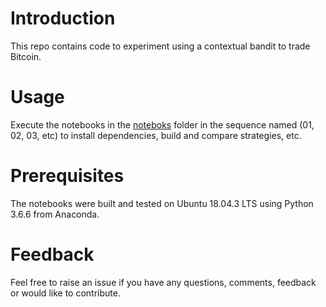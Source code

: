 # Introduction

This repo contains code to experiment using a contextual bandit to trade Bitcoin.

# Usage

Execute the notebooks in the [noteboks](notebooks) folder in the sequence named (01, 02, 03, etc) to
install dependencies, build and compare strategies, etc.

# Prerequisites

The notebooks were built and tested on Ubuntu 18.04.3 LTS using Python 3.6.6 from Anaconda.

# Feedback
Feel free to raise an issue if you have any questions, comments, feedback or would like to contribute.